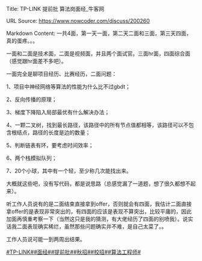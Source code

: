 Title: TP-LINK 提前批 算法岗面经_牛客网

URL Source: https://www.nowcoder.com/discuss/200260

Markdown Content:
一共4面，第一天一面，第二天二面和三面，第三天四面，真的蛋疼。。。

一面和二面是技术面，二面是视频面，并且两个面试官。三面hr面，四面综合面（感觉跟hr面差不多吧）。

一面完全是聊项目经历、比赛经历，二面问题：

1、项目中神经网络等算法的性能为什么比不过gbdt；

2、反向传播的原理；

3、梯度下降陷入局部最优有什么解决办法；

4、一颗二叉树，找到最长路径，该路径中的所有节点值都相等，该路径可以不包含根结点，路径的长度是边的数量；

5、判断链表有环，要考虑时间效率；

6、两个栈模拟队列；

7、20个小球，其中有一个轻，至少称几次能找出来。

大概就这些吧，没有写代码，都是说思路（总感觉漏了一道题，想了很久都想不起来）。

听工作人员说有的是二面结束直接拿到offer，否则就会有四面，我估计二面直接拿offer的是表现非常突出的，有四面的应该是表现不算突出，比较平庸的，因此加面再慎重考察一下（当然这只是我的猜测，有大佬经历了四面的别喷我）。说实话我二面表现确实稀烂，虽然那些问题确实并不难，是自己太菜了。。

工作人员说可能一到两周出结果。

[#TP-LINK#](https://www.nowcoder.com/enterprise/1132/discussion)[#面经#](https://www.nowcoder.com/creation/subject/928d551be73f40db82c0ed83286c8783)[#提前批#](https://www.nowcoder.com/creation/subject/60e0088aa7964253b37cd6a57a5ea2cd)[#秋招#](https://www.nowcoder.com/creation/subject/002d6ce4eab1487f9cae3241b5322732)[#校招#](https://www.nowcoder.com/creation/subject/d09b966a380b45ddaba9dc5a6bd5ee19)[#算法工程师#](https://www.nowcoder.com/creation/subject/146d543971d045ba84b4b8a4dd573fff)
